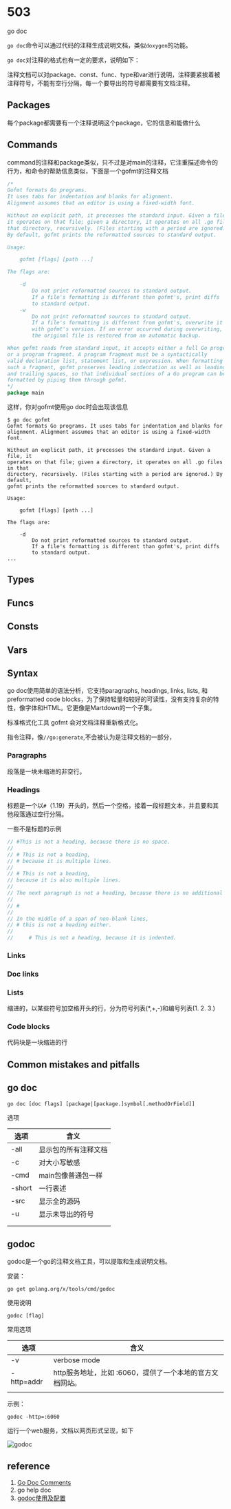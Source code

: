 # 503

go doc

`go doc`命令可以通过代码的注释生成说明文档，类似`doxygen`的功能。

`go doc`对注释的格式也有一定的要求，说明如下：

注释文档可以对package、const、func、type和var进行说明，注释要紧挨着被注释符号，不能有空行分隔，每一个要导出的符号都需要有文档注释。



## Packages

每个package都需要有一个注释说明这个package，它的信息和能做什么





## Commands

command的注释和package类似，只不过是对main的注释，它注重描述命令的行为，和命令的帮助信息类似，下面是一个gofmt的注释文档

```go
/*
Gofmt formats Go programs.
It uses tabs for indentation and blanks for alignment.
Alignment assumes that an editor is using a fixed-width font.

Without an explicit path, it processes the standard input. Given a file,
it operates on that file; given a directory, it operates on all .go files in
that directory, recursively. (Files starting with a period are ignored.)
By default, gofmt prints the reformatted sources to standard output.

Usage:

    gofmt [flags] [path ...]

The flags are:

    -d
        Do not print reformatted sources to standard output.
        If a file's formatting is different than gofmt's, print diffs
        to standard output.
    -w
        Do not print reformatted sources to standard output.
        If a file's formatting is different from gofmt's, overwrite it
        with gofmt's version. If an error occurred during overwriting,
        the original file is restored from an automatic backup.

When gofmt reads from standard input, it accepts either a full Go program
or a program fragment. A program fragment must be a syntactically
valid declaration list, statement list, or expression. When formatting
such a fragment, gofmt preserves leading indentation as well as leading
and trailing spaces, so that individual sections of a Go program can be
formatted by piping them through gofmt.
*/
package main
```

这样，你对gofmt使用go doc时会出现该信息

```shell
$ go doc gofmt
Gofmt formats Go programs. It uses tabs for indentation and blanks for
alignment. Alignment assumes that an editor is using a fixed-width font.

Without an explicit path, it processes the standard input. Given a file, it
operates on that file; given a directory, it operates on all .go files in that
directory, recursively. (Files starting with a period are ignored.) By default,
gofmt prints the reformatted sources to standard output.

Usage:

    gofmt [flags] [path ...]

The flags are:

    -d
        Do not print reformatted sources to standard output.
        If a file's formatting is different than gofmt's, print diffs
        to standard output.
...
```







## Types



## Funcs



## Consts





## Vars







## Syntax

go doc使用简单的语法分析，它支持paragraphs, headings, links, lists, 和preformatted code blocks，为了保持轻量和较好的可读性，没有支持复杂的特性，像字体和HTML。它更像是Martdown的一个子集。

标准格式化工具 gofmt 会对文档注释重新格式化。

指令注释，像`//go:generate`,不会被认为是注释文档的一部分，

### Paragraphs

段落是一块未缩进的非空行。

### Headings

标题是一个以`#`（1.19）开头的，然后一个空格，接着一段标题文本，并且要和其他段落通过空行分隔。

一些不是标题的示例

```go
// #This is not a heading, because there is no space.
//
// # This is not a heading,
// # because it is multiple lines.
//
// # This is not a heading,
// because it is also multiple lines.
//
// The next paragraph is not a heading, because there is no additional text:
//
// #
//
// In the middle of a span of non-blank lines,
// # this is not a heading either.
//
//     # This is not a heading, because it is indented.
```

### Links



### Doc links



### Lists

缩进的，以某些符号加空格开头的行，分为符号列表(*,+,-)和编号列表(1. 2. 3.)

### Code blocks

代码块是一块缩进的行





## Common mistakes and pitfalls





## go doc

```
go doc [doc flags] [package|[package.]symbol[.methodOrField]]
```

选项

| 选项   | 含义                 |
| ------ | -------------------- |
| -all   | 显示包的所有注释文档 |
| -c     | 对大小写敏感         |
| -cmd   | main包像普通包一样   |
| -short | 一行表述             |
| -src   | 显示全的源码         |
| -u     | 显示未导出的符号     |
|        |                      |
|        |                      |





## godoc

godoc是一个go的注释文档工具，可以提取和生成说明文档。

安装：

```
go get golang.org/x/tools/cmd/godoc
```

使用说明

```
godoc [flag]
```

常用选项

| 选项       | 含义                                                     |
| ---------- | -------------------------------------------------------- |
| -v         | verbose mode                                             |
| -http=addr | http服务地址，比如 :6060，提供了一个本地的官方文档网站。 |
|            |                                                          |

示例：

```
godoc -http=:6060
```

运行一个web服务，文档以网页形式呈现，如下

![godoc](image/godoc.png)









## reference

1. [Go Doc Comments](https://golang.google.cn/doc/comment)
2. go help doc
3. [godoc使用及配置](https://learnku.com/articles/52567)
